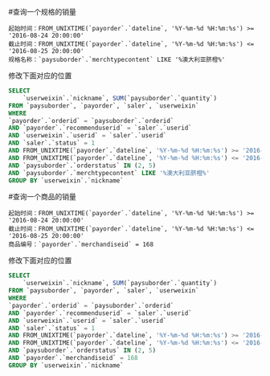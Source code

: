#查询一个规格的销量

	起始时间：FROM_UNIXTIME(`payorder`.`dateline`, '%Y-%m-%d %H:%m:%s') >= '2016-08-24 20:00:00'
	截止时间：FROM_UNIXTIME(`payorder`.`dateline`, '%Y-%m-%d %H:%m:%s') <= '2016-08-25 20:00:00'
	规格名称：`paysuborder`.`merchtypecontent` LIKE '%澳大利亚脐橙%'
	
修改下面对应的位置

```SQL
SELECT
	`userweixin`.`nickname`, SUM(`paysuborder`.`quantity`)
FROM `paysuborder`, `payorder`, `saler`, `userweixin`
WHERE
`payorder`.`orderid` = `paysuborder`.`orderid`
AND `payorder`.`recommenduserid` = `saler`.`userid`
AND `userweixin`.`userid` = `saler`.`userid`
AND `saler`.`status` = 1
AND FROM_UNIXTIME(`payorder`.`dateline`, '%Y-%m-%d %H:%m:%s') >= '2016-08-24 20:00:00'
AND FROM_UNIXTIME(`payorder`.`dateline`, '%Y-%m-%d %H:%m:%s') <= '2016-08-25 20:00:00'
AND `paysuborder`.`orderstatus` IN (2, 5)
AND `paysuborder`.`merchtypecontent` LIKE '%澳大利亚脐橙%'
GROUP BY `userweixin`.`nickname`
```


#查询一个商品的销量

	起始时间：FROM_UNIXTIME(`payorder`.`dateline`, '%Y-%m-%d %H:%m:%s') >= '2016-08-24 20:00:00'
	截止时间：FROM_UNIXTIME(`payorder`.`dateline`, '%Y-%m-%d %H:%m:%s') <= '2016-08-25 20:00:00'
	商品编号：`payorder`.`merchandiseid` = 168
	
修改下面对应的位置

```SQL
SELECT
	`userweixin`.`nickname`, SUM(`paysuborder`.`quantity`)
FROM `paysuborder`, `payorder`, `saler`, `userweixin`
WHERE
`payorder`.`orderid` = `paysuborder`.`orderid`
AND `payorder`.`recommenduserid` = `saler`.`userid`
AND `userweixin`.`userid` = `saler`.`userid`
AND `saler`.`status` = 1
AND FROM_UNIXTIME(`payorder`.`dateline`, '%Y-%m-%d %H:%m:%s') >= '2016-08-24 20:00:00'
AND FROM_UNIXTIME(`payorder`.`dateline`, '%Y-%m-%d %H:%m:%s') <= '2016-08-25 20:00:00'
AND `paysuborder`.`orderstatus` IN (2, 5)
AND `payorder`.`merchandiseid` = 168
GROUP BY `userweixin`.`nickname`
```